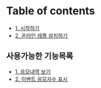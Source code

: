 # Table of contents

* [1. 시작하기](README.md)
* [2. 온라인 레플 설치하기](2..md)

## 사용가능한 기능목록

* [1. 응모내역 보기](undefined/1..md)
* [2. 이벤트 응모자수 표시](undefined/2..md)

